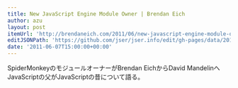 ```yaml
---
title: New JavaScript Engine Module Owner | Brendan Eich
author: azu
layout: post
itemUrl: 'http://brendaneich.com/2011/06/new-javascript-engine-module-owner/'
editJSONPath: 'https://github.com/jser/jser.info/edit/gh-pages/data/2011/06/index.json'
date: '2011-06-07T15:00:00+00:00'
---
```

SpiderMonkeyのモジュールオーナーがBrendan EichからDavid Mandelinへ
JavaScriptの父がJavaScriptの昔について語る。
